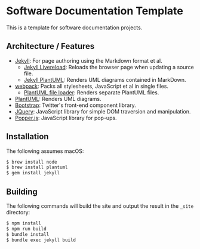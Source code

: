 # Software Documentation Template

This is a template for software documentation projects.

## Architecture / Features

+ [Jekyll](https://jekyllrb.com): 
  For page authoring using the Markdown format et al.
  + [Jekyll Livereload](https://github.com/RobertDeRose/jekyll-livereload):
  Reloads the browser page when updating a source file.
  + [Jekyll PlantUML](https://github.com/yegor256/jekyll-plantuml):
  Renders UML diagrams contained in MarkDown.
+ [webpack](https://webpack.js.org): 
  Packs all stylesheets, JavaScript et al in single files.
  + [PlantUML file loader](https://github.com/lucsorel/plantuml-file-loader):
  Renders separate PlantUML files.
+ [PlantUML](http://plantuml.com):
  Renders UML diagrams.
+ [Bootstrap](https://getbootstrap.com):
  Twitter's front-end component library.
+ [JQuery](https://jquery.com):
  JavaScript library for simple DOM traversion and manipulation.
+ [Popper.js](https://popper.js.org):
  JavaScript library for pop-ups.

## Installation

The following assumes macOS:

```bash
$ brew install node
$ brew install plantuml
$ gem install jekyll
```

## Building

The following commands will build the site and output the result in the `_site` directory:

```sh
$ npm install
$ npm run build
$ bundle install
$ bundle exec jekyll build
```
